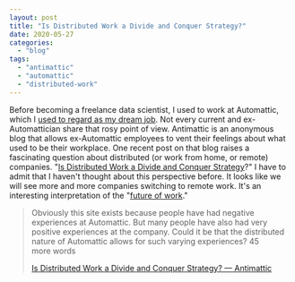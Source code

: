 ```yaml
---
layout: post
title: "Is Distributed Work a Divide and Conquer Strategy?"
date: 2020-05-27
categories: 
  - "blog"
tags: 
  - "antimattic"
  - "automattic"
  - "distributed-work"
---
```


Before becoming a freelance data scientist, I used to work at Automattic, which I [used to regard as my dream job](https://gorelik.net/2020/01/13/how-i-got-a-dream-job-in-a-distributed-company-and-why-i-am-leaving-it/). Not every current and ex-Automattician share that rosy point of view. Antimattic is an anonymous blog that allows ex-Automattic employees to vent their feelings about what used to be their workplace. One recent post on that blog raises a fascinating question about distributed (or work from home, or remote) companies. "[Is Distributed Work a Divide and Conquer Strategy](http://antimattic.blog/index.php/2020/05/26/divide-and-conquer/)?" I have to admit that I haven't thought about this perspective before. It looks like we will see more and more companies switching to remote work. It's an interesting interpretation of the "[future of work](https://gorelik.net/2020/05/26/book-review-the-year-without-pants-wordpress-com-and-the-future-of-work-by-scott-berkun/)."

> Obviously this site exists because people have had negative experiences at Automattic. But many people have also had very positive experiences at the company. Could it be that the distributed nature of Automattic allows for such varying experiences? 45 more words
> 
> [Is Distributed Work a Divide and Conquer Strategy? — Antimattic](http://antimattic.blog/index.php/2020/05/26/divide-and-conquer/)

